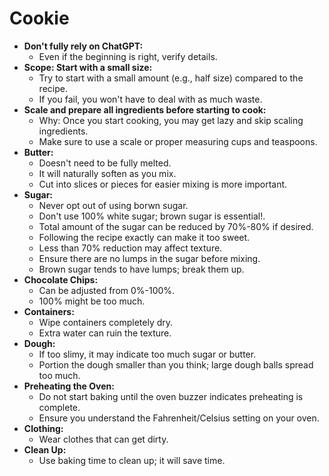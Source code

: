 
# Cookie

- **Don't fully rely on ChatGPT:**
  - Even if the beginning is right, verify details.
- **Scope: Start with a small size:**
  - Try to start with a small amount (e.g., half size) compared to the recipe.
  - If you fail, you won't have to deal with as much waste.
- **Scale and prepare all ingredients before starting to cook:**
  - Why: Once you start cooking, you may get lazy and skip scaling ingredients.
  - Make sure to use a scale or proper measuring cups and teaspoons.
- **Butter:**
  - Doesn't need to be fully melted.
  - It will naturally soften as you mix.
  - Cut into slices or pieces for easier mixing is more important.
- **Sugar:**
  - Never opt out of using borwn sugar.
  - Don't use 100% white sugar; brown sugar is essential!.
  - Total amount of the sugar can be reduced by 70%-80% if desired.
  - Following the recipe exactly can make it too sweet.
  - Less than 70% reduction may affect texture.
  - Ensure there are no lumps in the sugar before mixing.
  - Brown sugar tends to have lumps; break them up.
- **Chocolate Chips:**
  - Can be adjusted from 0%-100%.
  - 100% might be too much.
- **Containers:**
  - Wipe containers completely dry.
  - Extra water can ruin the texture.
- **Dough:**
  - If too slimy, it may indicate too much sugar or butter.
  - Portion the dough smaller than you think; large dough balls spread too much.
- **Preheating the Oven:**
  - Do not start baking until the oven buzzer indicates preheating is complete.
  - Ensure you understand the Fahrenheit/Celsius setting on your oven.
- **Clothing:**
  - Wear clothes that can get dirty.
- **Clean Up:**
  - Use baking time to clean up; it will save time.
